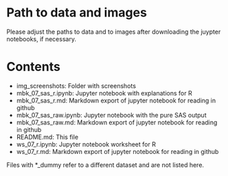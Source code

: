 # Path to data and images

Please adjust the paths to data and to images after downloading the juypter notebooks, if necessary.

# Contents

- img_screenshots: Folder with screenshots
- mbk_07_sas_r.ipynb: Jupyter notebook with explanations for R
- mbk_07_sas_r.md: Markdown export of jupyter notebook for reading in github
- mbk_07_sas_raw.ipynb: Jupyter notebook with the pure SAS output
- mbk_07_sas_raw.md: Markdown export of jupyter notebook for reading in github
- README.md: This file
- ws_07_r.ipynb: Jupyter notebook worksheet for R
- ws_07_r.md: Markdown export of jupyter notebook for reading in github

Files with *_dummy refer to a different dataset and are not listed here.
